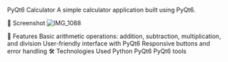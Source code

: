 PyQt6 Calculator
A simple calculator application built using PyQt6.

📸 Screenshot
![IMG_1088](https://github.com/user-attachments/assets/3a49a666-8560-4414-845e-ee078860f779)

🚀 Features
Basic arithmetic operations: addition, subtraction, multiplication, and division
User-friendly interface with PyQt6
Responsive buttons and error handling
🛠 Technologies Used
Python
PyQt6
PyQt6 tools
